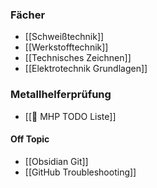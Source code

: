 ### Fächer
- [[Schweißtechnik]]
- [[Werkstofftechnik]]
- [[Technisches Zeichnen]]
- [[Elektrotechnik Grundlagen]]

### Metallhelferprüfung
- [[📝 MHP TODO Liste]]

#### Off Topic
- [[Obsidian Git]]
- [[GitHub Troubleshooting]]